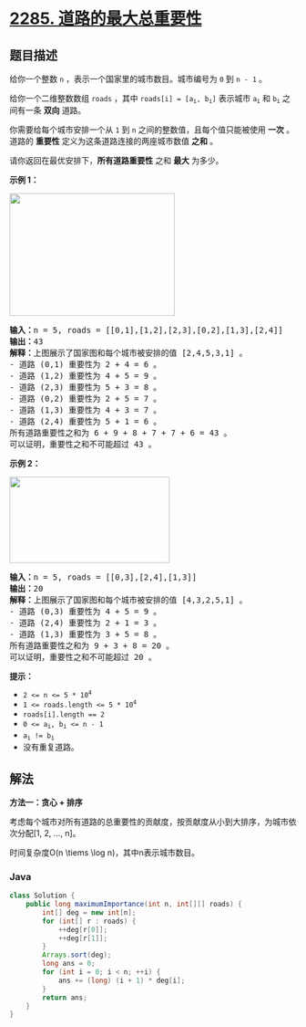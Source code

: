 # [2285. 道路的最大总重要性](https://leetcode.cn/problems/maximum-total-importance-of-roads)

## 题目描述

<p>给你一个整数&nbsp;<code>n</code>&nbsp;，表示一个国家里的城市数目。城市编号为&nbsp;<code>0</code>&nbsp;到&nbsp;<code>n - 1</code>&nbsp;。</p>

<p>给你一个二维整数数组&nbsp;<code>roads</code>&nbsp;，其中&nbsp;<code>roads[i] = [a<sub>i</sub>, b<sub>i</sub>]</code>&nbsp;表示城市&nbsp;<code>a<sub>i</sub></code>&nbsp;和&nbsp;<code>b<sub>i</sub></code>&nbsp;之间有一条&nbsp;<strong>双向</strong>&nbsp;道路。</p>

<p>你需要给每个城市安排一个从 <code>1</code>&nbsp;到 <code>n</code>&nbsp;之间的整数值，且每个值只能被使用 <strong>一次</strong>&nbsp;。道路的 <strong>重要性</strong>&nbsp;定义为这条道路连接的两座城市数值 <strong>之和</strong>&nbsp;。</p>

<p>请你返回在最优安排下，<strong>所有道路重要性</strong> 之和 <strong>最大</strong>&nbsp;为多少。</p>

<p><strong>示例 1：</strong></p>

<p><img alt="" src="https://gcore.jsdelivr.net/gh/doocs/leetcode@main/solution/2200-2299/2285.Maximum%20Total%20Importance%20of%20Roads/images/ex1drawio.png" style="width: 290px; height: 215px;"></p>

<pre><b>输入：</b>n = 5, roads = [[0,1],[1,2],[2,3],[0,2],[1,3],[2,4]]
<b>输出：</b>43
<b>解释：</b>上图展示了国家图和每个城市被安排的值 [2,4,5,3,1] 。
- 道路 (0,1) 重要性为 2 + 4 = 6 。
- 道路 (1,2) 重要性为 4 + 5 = 9 。
- 道路 (2,3) 重要性为 5 + 3 = 8 。
- 道路 (0,2) 重要性为 2 + 5 = 7 。
- 道路 (1,3) 重要性为 4 + 3 = 7 。
- 道路 (2,4) 重要性为 5 + 1 = 6 。
所有道路重要性之和为 6 + 9 + 8 + 7 + 7 + 6 = 43 。
可以证明，重要性之和不可能超过 43 。
</pre>

<p><strong>示例 2：</strong></p>

<p><img alt="" src="https://gcore.jsdelivr.net/gh/doocs/leetcode@main/solution/2200-2299/2285.Maximum%20Total%20Importance%20of%20Roads/images/ex2drawio.png" style="width: 281px; height: 151px;"></p>

<pre><b>输入：</b>n = 5, roads = [[0,3],[2,4],[1,3]]
<b>输出：</b>20
<b>解释：</b>上图展示了国家图和每个城市被安排的值 [4,3,2,5,1] 。
- 道路 (0,3) 重要性为 4 + 5 = 9 。
- 道路 (2,4) 重要性为 2 + 1 = 3 。
- 道路 (1,3) 重要性为 3 + 5 = 8 。
所有道路重要性之和为 9 + 3 + 8 = 20 。
可以证明，重要性之和不可能超过 20 。
</pre>

<p><strong>提示：</strong></p>

<ul>
	<li><code>2 &lt;= n &lt;= 5 * 10<sup>4</sup></code></li>
	<li><code>1 &lt;= roads.length &lt;= 5 * 10<sup>4</sup></code></li>
	<li><code>roads[i].length == 2</code></li>
	<li><code>0 &lt;= a<sub>i</sub>, b<sub>i</sub> &lt;= n - 1</code></li>
	<li><code>a<sub>i</sub> != b<sub>i</sub></code></li>
	<li>没有重复道路。</li>
</ul>

## 解法

**方法一：贪心 + 排序**

考虑每个城市对所有道路的总重要性的贡献度，按贡献度从小到大排序，为城市依次分配[1, 2, ..., n]。

时间复杂度O(n \tiems \log n)，其中n表示城市数目。

### **Java**

```java
class Solution {
    public long maximumImportance(int n, int[][] roads) {
        int[] deg = new int[n];
        for (int[] r : roads) {
            ++deg[r[0]];
            ++deg[r[1]];
        }
        Arrays.sort(deg);
        long ans = 0;
        for (int i = 0; i < n; ++i) {
            ans += (long) (i + 1) * deg[i];
        }
        return ans;
    }
}
```
